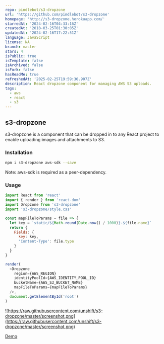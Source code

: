```yaml
---
repo: pindlebot/s3-dropzone
url: 'https://github.com/pindlebot/s3-dropzone'
homepage: 'http://s3-dropzone.herokuapp.com/'
starredAt: '2024-02-16T04:33:16Z'
createdAt: '2018-03-25T01:30:05Z'
updatedAt: '2024-02-16T17:22:51Z'
language: JavaScript
license: NA
branch: master
stars: 4
isPublic: true
isTemplate: false
isArchived: false
isFork: false
hasReadMe: true
refreshedAt: '2025-02-25T19:59:36.907Z'
description: React dropzone component for managing AWS S3 uploads.
tags:
  - aws
  - react
  - s3
---
```


## s3-dropzone

s3-dropzone is a component that can be dropped in to any React project to enable uploading images and attachments to S3. 

### Installation

```bash
npm i s3-dropzone aws-sdk --save
```

Note: aws-sdk is required as a peer-dependency.

### Usage

```js
import React from 'react'
import { render } from 'react-dom'
import Dropzone from 's3-dropzone'
import 's3-dropzone/style.css'

const mapFileToParams = file => {
  let key = `static/${Math.round(Date.now() / 1000)}-${file.name}`
  return {
    Fields: {
      key: key,
      'Content-Type': file.type
    }
  }
}

render(
  <Dropzone
    region={AWS_REGION}
    identityPoolId={AWS_IDENTITY_POOL_ID}
    bucketName={AWS_S3_BUCKET_NAME}
    mapFileToParams={mapFileToParams}
  />,
  document.getElementById('root')
)

````

![https://raw.githubusercontent.com/unshift/s3-dropzone/master/screenshot.png](https://raw.githubusercontent.com/unshift/s3-dropzone/master/screenshot.png)

[Demo](http://s3-dropzone.herokuapp.com/)
